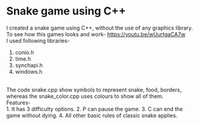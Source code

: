 # Snake game using C++
I created a snake game using C++, without the use of any graphics library.<br>
To see how this games looks and work- https://youtu.be/wUurtgaCA7w <br>
I used following libraries-<br>
1. conio.h
2. time.h <br>
3. synchapi.h <br>
3. windows.h <br>
  <br>
The code snake.cpp show symbols to represent snake, food, borders, whereas the snake_color.cpp uses colours to show all of them.<br>
Features-<br>
1. It has 3 difficulty options.
2. P can pause the game.
3. C can end the game without dying.
4. All other basic rules of classic snake applies.
